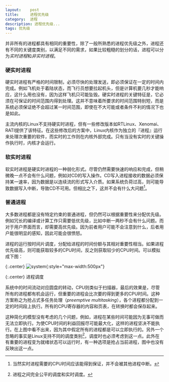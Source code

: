 ```yaml
---
layout:    post
title:     进程优先级
category:  进程
description: 进程优先级...
tags: 优先级
---
```

并非所有的进程都具有相同的重要性，除了一般所熟悉的进程优先级之外，进程还有不同的关键度类别，以满足不同的需求，如果比较粗糙的划分的话，进程可以分为*实时进程*和*非实时进程*。

### 硬实时进程 ###

硬实时进程有严格的时间限制，必须尽快的处理发送，即必须保证在一定的时间内完成。例如飞机处于着陆状态，而飞行员想要拉起机头，但是计算机要几秒才能响应，这什么用也没有，因为这样飞机只可能坠毁。硬实时进程的关键特征是，它必须在可保证的时间范围内得到处理。这并不意味着所要求的时间范围特别短，而是系统必须保证绝不会超过某一时间范围，即使在不大可能或者条件不利的情况下也是如此。

主流内核的Linux不支持硬实时进程，但有一些修改版本如RTLinux、Xenomai、RATI提供了该特征。在这些修改后的方案中，Linux内核作为独立的『进程』运行来处理次重要的软件，而实时的工作则在内核外部完成。只有当没有实时的关键操作执行时，内核才会运行。

### 软实时进程 ###

软实时进程是硬实时进程的一种弱化形式。尽管仍然需要快速的响应和完成，但稍微晚一点不会有什么问题，例如对CD的写入操作。CD写入进程接收的数据必须保持某一速率，因为数据是以连续流的形式写入介质。如果系统负荷过高，则可能导致数据写入中断，导致CD不可用。但相比之下，这并不会有什么大问题[^1]。

[^1]: 当然实时进程需要的CPU时间应该能得到保证，并不会被其他进程中断。

### 普通进程 ###

大多数进程都是没有特定约束的普通进程，但仍然可以根据重要性来分配优先级。例如冗长的编译或计算工作只需要低优先级，比如中断一两秒不会有什么问题。而对于用户界面而言，却需要高优先级。因为前者用户可能不会注意到什么，后者用户能很明显的感知，因此可能会很愤怒。

进程的运行按时间片调度，分配给进程的时间份额与其相对重要性相当。如果进程优先级高，则可能获取较多的CPU时间，反之则获取较少的CPU时间。可以模拟成下图：

{:.center}
![system](/blog/images/process-pri.png){:style="max-width:500px"}

{:.center}
进程调度

系统中的时间流动对应圆盘的转动，CPU则类似于扫描器，最后的效果是，尽管所有的进程都有机会运行，但重要的进程会比次要的得到更多的CPU时间。这种方案称之为抢占式多任务处理（*preemptive multitasking*），各个进程都分配到一定的时间段上执行。所有的CPU寄存器的内容和页表，在转换时都会保存起来。

这种简化的模型没有考虑的几个问题，例如，进程在某些时间可能因为无事可做而无法立即执行。为使CPU时间的利益回报尽可能最大化，这样的进程坚决不能执行。在上图中看不出来，因为其中假定所有的进程都是可以立即执行的。另外一个忽略的事实是Linux支持不同的调度类别[^2]，调度时也必须考虑到这一点。此外在有重要的进程变为就绪状态可以运行时，有一种选项是抢占当前进程，图中也没有反映出这一点。

[^2]: 进程之间完全公平的调度和实时调度。